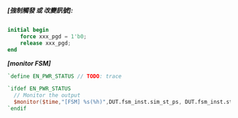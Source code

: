 
***[強制觸發 或 改變訊號]:***

```verilog

initial begin
    force xxx_pgd = 1'b0;
    release xxx_pgd;
end

```

***[monitor FSM]***
```verilog
`define EN_PWR_STATUS // TODO: trace

`ifdef EN_PWR_STATUS
  // Monitor the output
  $monitor($time,"[FSM] %s(%h)",DUT.fsm_inst.sim_st_ps, DUT.fsm_inst.st_ps);
`endif
```
